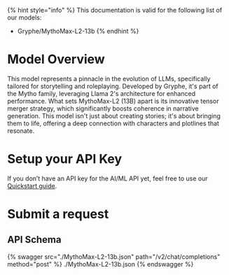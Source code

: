 [#references:start]: <> ({ "template": "openapi" })
{% hint style="info" %}
This documentation is valid for the following list of our models:
* Gryphe/MythoMax-L2-13b
{% endhint %}

# Model Overview
This model represents a pinnacle in the evolution of LLMs, specifically tailored for storytelling and roleplaying. Developed by Gryphe, it&#x27;s part of the Mytho family, leveraging Llama 2&#x27;s architecture for enhanced performance. What sets MythoMax-L2 (13B) apart is its innovative tensor merger strategy, which significantly boosts coherence in narrative generation. This model isn&#x27;t just about creating stories; it&#x27;s about bringing them to life, offering a deep connection with characters and plotlines that resonate.

# Setup your API Key
If you don’t have an API key for the AI/ML API yet, feel free to use our [Quickstart guide](https://docs.aimlapi.com/quickstart/setting-up).

# Submit a request
## API Schema
{% swagger src="./MythoMax-L2-13b.json" path="/v2/chat/completions" method="post" %}
./MythoMax-L2-13b.json
{% endswagger %}

[#references:end]: <> ({})